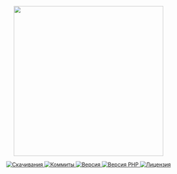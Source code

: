 <p align="center"><a href="https://www.localzet.com" target="_blank">
  <img src="https://static.zorin.space/media/logos/LocalzetGroup.png" width="400">
</a></p>

<p align="center">
  <a href="https://packagist.org/packages/triangle/database">
  <img src="https://img.shields.io/packagist/dt/triangle/database?label=%D0%A1%D0%BA%D0%B0%D1%87%D0%B8%D0%B2%D0%B0%D0%BD%D0%B8%D1%8F" alt="Скачивания">
</a>
  <a href="https://github.com/Triangle-org/Database">
  <img src="https://img.shields.io/github/commit-activity/t/Triangle-org/Database?label=%D0%9A%D0%BE%D0%BC%D0%BC%D0%B8%D1%82%D1%8B" alt="Коммиты">
</a>
  <a href="https://packagist.org/packages/triangle/database">
  <img src="https://img.shields.io/packagist/v/triangle/database?label=%D0%92%D0%B5%D1%80%D1%81%D0%B8%D1%8F" alt="Версия">
</a>
  <a href="https://packagist.org/packages/triangle/database">
  <img src="https://img.shields.io/packagist/dependency-v/triangle/database/php?label=PHP" alt="Версия PHP">
</a>
  <a href="https://github.com/Triangle-org/Database">
  <img src="https://img.shields.io/github/license/Triangle-org/Database?label=%D0%9B%D0%B8%D1%86%D0%B5%D0%BD%D0%B7%D0%B8%D1%8F" alt="Лицензия">
</a>
</p>
